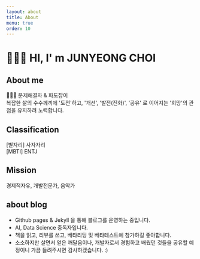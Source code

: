 ```yaml
---
layout: about
title: About
menu: true
order: 10
---
```


# 🙋🏻‍♂️ HI, I' m JUNYEONG CHOI

## About me

🏄🏽‍♂️ 문제해결자 & 파도잡이  
복잡한 삶의 수수께끼에 '도전'하고, '개선', '발전(진화)', '공유' 로 이어지는 '희망'의 관점을 유지하려 노력합니다.

## Classification
[별자리] 사자자리  
[MBTI] ENTJ
 

## Mission
경제적자유, 개발전문가, 음악가 

## about blog
* Github pages & Jekyll 을 통해 블로그를 운영하는 중입니다. 
* AI, Data Science 중독자입니다. 
* 책을 읽고, 리뷰를 쓰고, 베타리딩 및 베타테스트에 참가하길 좋아합니다.
* 소소하지만 살면서 얻은 깨달음이나, 개발자로서 경험하고 배웠던 것들을 공유할 예정이니 가끔 들려주시면 감사하겠습니다. :)


